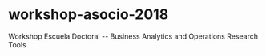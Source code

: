 # workshop-asocio-2018
Workshop Escuela Doctoral -- Business Analytics and Operations Research Tools
